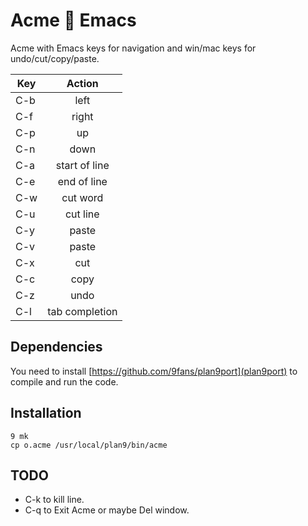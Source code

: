 # Acme 💜 Emacs
Acme with Emacs keys for navigation and win/mac keys for undo/cut/copy/paste.

| Key     | Action |
| --------|:------:|
| C-b     | left |
| C-f     | right |
| C-p     | up |
| C-n     | down |
| C-a     | start of line |
| C-e     | end of line |
| C-w     | cut word |
| C-u     | cut line |
| C-y     | paste |
| C-v     | paste |
| C-x     | cut |
| C-c     | copy |
| C-z     | undo |
| C-l     | tab completion |

## Dependencies
You need to install [https://github.com/9fans/plan9port](plan9port) to compile and run the code.

## Installation
```
9 mk
cp o.acme /usr/local/plan9/bin/acme
```
## TODO
- C-k to kill line.
- C-q to Exit Acme or maybe Del window.
